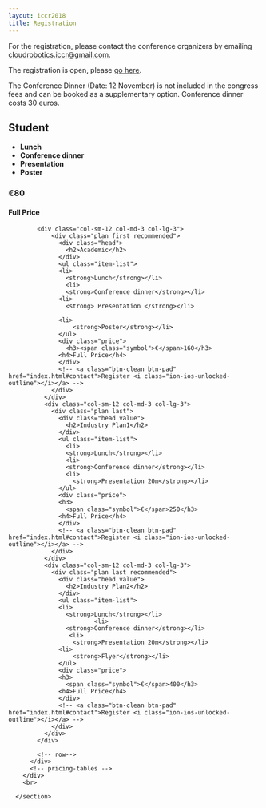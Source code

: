 ```yaml
---
layout: iccr2018
title: Registration
---
```


For the registration, please contact the conference organizers by emailing <a href="mailto:cloudrobotics.iccr@gmail.com">cloudrobotics.iccr@gmail.com</a>.

The registration is open, please <a href="https://goo.gl/forms/0AcdbasAAwPrjiac2">go here</a>.

The Conference Dinner (Date: 12 November) is not included in the congress fees and can be booked as a supplementary option. Conference dinner costs 30 euros.

<section>
        <div class="col-centered col-lg-12">
          <div class="pricing-tables attached ">
            <div class="row ">
              <div class="col-sm-3 col-md-3 col-lg-3">
                <div class="plan  first">
                  <div class="head">
                    <h2>Student</h2>
                  </div>
                  <ul class="item-list">
                    <li> 
                      <strong>Lunch</strong></li>
                      <li>
                    <strong>Conference dinner</strong></li>
                      <li>
                        <strong> Presentation </strong></li>
                        <li>
                          <strong> Poster </strong></li>
                  </ul>
                  <div class="price mediafix">
                      <h3><span class="symbol">€</span>80</h3>
                    <h4>Full Price</h4>
                  </div>
                  <!-- <a class="btn-clean btn-pad" href="index.html#contact">Register <i class="ion-ios-unlocked-outline"></i></a> -->
                </div>
              </div>

            <div class="col-sm-12 col-md-3 col-lg-3">
                <div class="plan first recommended">
                  <div class="head">
                    <h2>Academic</h2>
                  </div>
                  <ul class="item-list">
                  <li>
                    <strong>Lunch</strong></li>
                    <li>
                    <strong>Conference dinner</strong></li>
                  <li>
                    <strong> Presentation </strong></li>

                  <li>
                      <strong>Poster</strong></li>
                  </ul>
                  <div class="price">
                    <h3><span class="symbol">€</span>160</h3>
                  <h4>Full Price</h4>
                  </div>
                  <!-- <a class="btn-clean btn-pad" href="index.html#contact">Register <i class="ion-ios-unlocked-outline"></i></a> -->
                </div>
              </div>
              <div class="col-sm-12 col-md-3 col-lg-3">
                <div class="plan last">
                  <div class="head value">
                    <h2>Industry Plan1</h2>
                  </div>
                  <ul class="item-list">
                    <li>
                    <strong>Lunch</strong></li>
                    <li>
                    <strong>Conference dinner</strong></li>
                    <li>
                      <strong>Presentation 20m</strong></li>
                  </ul>
                  <div class="price">
                  <h3>
                    <span class="symbol">€</span>250</h3>
                  <h4>Full Price</h4>
                  </div>
                  <!-- <a class="btn-clean btn-pad" href="index.html#contact">Register <i class="ion-ios-unlocked-outline"></i></a> -->
                </div>
              </div>
              <div class="col-sm-12 col-md-3 col-lg-3">
                <div class="plan last recommended">
                  <div class="head value">
                    <h2>Industry Plan2</h2>
                  </div>
                  <ul class="item-list">
                  <li>
                    <strong>Lunch</strong></li>
                            <li>
                    <strong>Conference dinner</strong></li>
                     <li>
                      <strong>Presentation 20m</strong></li>
                  <li>
                      <strong>Flyer</strong></li>
                  </ul>
                  <div class="price">
                  <h3>
                    <span class="symbol">€</span>400</h3>
                  <h4>Full Price</h4>
                  </div>
                  <!-- <a class="btn-clean btn-pad" href="index.html#contact">Register <i class="ion-ios-unlocked-outline"></i></a> -->
                </div>
              </div>
            </div>

            <!-- row-->
          </div>
          <!-- pricing-tables -->
        </div>
        <br>

      </section>
